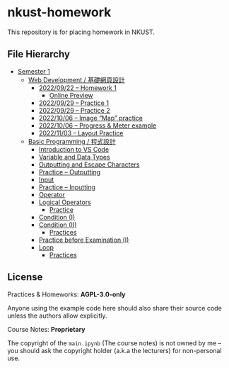 # nkust-homework

This repository is for placing homework in NKUST.

## File Hierarchy

- [Semester 1](./semester-1)
  - [Web Development / 基礎網頁設計](./semester-1/web-development/)
    - [2022/09/22 – Homework 1](./semester-1/web-development/220922-homework-1/index.html)
      - [Online Preview](https://nkust-hw.pan93.com/semester-1/web-development/220922-homework-1/index.html)
    - [2022/09/29 – Practice 1](./semester-1/web-development/220929-practice-1)
    - [2022/09/29 – Practice 2](./semester-1/web-development/220929-practice-2)
    - [2022/10/06 – Image “Map” practice](./semester-1/web-development/221006-img-practice)
    - [2022/10/06 – Progress & Meter example](./semester-1/web-development/221006-progress-meter-example)
    - [2022/11/03 – Layout Practice](./semester-1/web-development/221103-layout-practice)
  - [Basic Programming / 程式設計](./semester-1/basic-programming/)
    - [Introduction to VS Code](./semester-1/basic-programming/01-vsc-intro/main.py)
    - [Variable and Data Types](./semester-1/basic-programming/02-var-and-type/main.py)
    - [Outputting and Escape Characters](./semester-1/basic-programming/03-output/main.py)
    - [Practice – Outputting](./semester-1/basic-programming/04-output-practice/practice.ipynb)
    - [Input](./semester-1/basic-programming/05-input/main.py)
    - [Practice – Inputting](./semester-1/basic-programming/06-input-practice/practice.ipynb)
    - [Operator](./semester-1/basic-programming/07-operator/main.py)
    - [Logical Operators](./semester-1/basic-programming/08-logical-operators/main.ipynb)
      - [Practice](./semester-1/basic-programming/08-logical-operators/example.ipynb)
    - [Condition (I)](./semester-1/basic-programming/09-condition/main.ipynb)
    - [Condition (II)](./semester-1/basic-programming/10-condition-ii/main.ipynb)
      - [Practices](./semester-1/basic-programming/10-condition-ii/practices.ipynb)
    - [Practice before Examination (I)](./semester-1/basic-programming/11-practice-before-examination-i/practice.ipynb)
    - [Loop](./semester-1/basic-programming/12-loop/main.ipynb)
      - [Practices](./semester-1/basic-programming/12-loop/example.ipynb)

## License

Practices & Homeworks: **AGPL-3.0-only**

Anyone using the example code here should also share
their source code unless the authors allow explicitly.

Course Notes: **Proprietary**

The copyright of the `main.ipynb` (The course notes) is not
owned by me – you should ask the copyright holder (a.k.a the lecturers)
for non-personal use.
